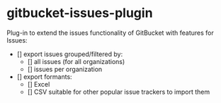 # gitbucket-issues-plugin
Plug-in to extend the issues functionality of GitBucket with features for Issues:
 - [] export issues grouped/filtered by:
    - [] all issues (for all organizations)
    - [] issues per organization
 - [] export formants:
    - [] Excel
    - [] CSV suitable for other popular issue trackers to import them
